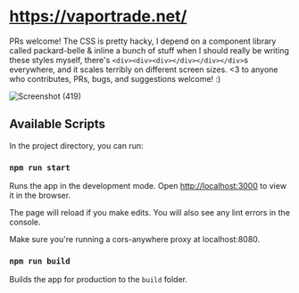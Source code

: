 # https://vaportrade.net/

PRs welcome! The CSS is pretty hacky, I depend on a component library called packard-belle & inline a bunch of stuff when I should really be writing these styles myself, there's `<div><div><div></div></div></div>`s everywhere, and it scales terribly on different screen sizes. <3 to anyone who contributes, PRs, bugs, and suggestions welcome! :)

![Screenshot (419)](https://github.com/Prasannaverse13/P2P-Crypto-Trading-Platform./assets/116105281/a0483730-014e-4979-83ba-bd286b9fdc3c)

## Available Scripts
In the project directory, you can run:

### `npm run start`

Runs the app in the development mode.
Open [http://localhost:3000](http://localhost:3000) to view it in the browser.

The page will reload if you make edits.
You will also see any lint errors in the console.

Make sure you're running a cors-anywhere proxy at localhost:8080.

### `npm run build`

Builds the app for production to the `build` folder.
